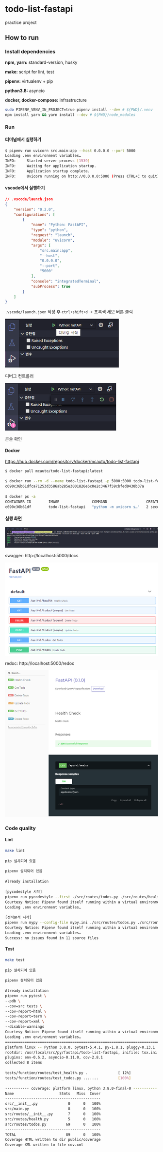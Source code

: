 # todo-list-fastapi

practice project

## How to run

### Install dependencies

**npm, yarn:** standard-version, husky

**make:** script for lint, test

**pipenv:** virtualenv + pip

**python3.8:** asyncio

**docker, docker-compose:** infrastructure

```bash
sudo PIPENV_VENV_IN_PROJECT=true pipenv install --dev # ${PWD}/.venv
npm install yarn && yarn install --dev # ${PWD}/node_modules
```

### Run

#### 터미널에서 실행하기

```bash
$ pipenv run uvicorn src.main:app --host 0.0.0.0 --port 5000
Loading .env environment variables…
INFO:     Started server process [1539]
INFO:     Waiting for application startup.
INFO:     Application startup complete.
INFO:     Uvicorn running on http://0.0.0.0:5000 (Press CTRL+C to quit)
```

#### vscode에서 실행하기

```json
// .vscode/launch.json
{
    "version": "0.2.0",
    "configurations": [
        {
            "name": "Python: FastAPI",
            "type": "python",
            "request": "launch",
            "module": "uvicorn",
            "args": [
                "src.main:app",
                "--host",
                "0.0.0.0",
                "--port",
                "5000"
            ],
            "console": "integratedTerminal",
            "subProcess": true
        }
    ]
}
```

`.vscode/launch.json` 작성 후 `ctrl+shift+d`  -> 초록색 세모 버튼 클릭

![launch](docs/launch.png)

디버그 컨트롤러

![running](docs/running.png)

콘솔 확인


#### Docker

https://hub.docker.com/repository/docker/mcauto/todo-list-fastapi

```bash
$ docker pull mcauto/todo-list-fastapi:latest

$ docker run --rm -d --name todo-list-fastapi -p 5000:5000 todo-list-fastapi
c690c36b61dfca71253d3586ab285e3001826e6c0e2c3467f59cbfed0430b37a

$ docker ps -a
CONTAINER ID        IMAGE               COMMAND                  CREATED             STATUS              PORTS                    NAMES
c690c36b61df        todo-list-fastapi   "python -m uvicorn s…"   2 seconds ago       Up 1 second         0.0.0.0:5000->5000/tcp   todo-list-fastapi
```

#### 실행 화면

![running2](docs/running2.png)

swagger: http://localhost:5000/docs

![swagger](docs/swagger.png)

redoc: http://localhost:5000/redoc

![redoc](docs/redoc.png)


### Code quality

#### Lint

```bash
make lint

pip 설치되어 있음 

pipenv 설치되어 있음 

Already installation 

[pycodestyle 시작] 
pipenv run pycodestyle --first ./src/routes/todos.py ./src/routes/health.py ./src/routes/__init__.py ./src/main.py ./src/__init__.py ./tests/conftest.py ./tests/__init__.py ./tests/function/routes/test_todos.py ./tests/function/routes/test_health.py ./tests/function/routes/__init__.py ./tests/function/__init__.py
Courtesy Notice: Pipenv found itself running within a virtual environment, so it will automatically use that environment, instead of creating its own for any project. You can set PIPENV_IGNORE_VIRTUALENVS=1 to force pipenv to ignore that environment and create its own instead. You can set PIPENV_VERBOSITY=-1 to suppress this warning.
Loading .env environment variables…

[정적분석 시작] 
pipenv run mypy --config-file mypy.ini ./src/routes/todos.py ./src/routes/health.py ./src/routes/__init__.py ./src/main.py ./src/__init__.py ./tests/conftest.py ./tests/__init__.py ./tests/function/routes/test_todos.py ./tests/function/routes/test_health.py ./tests/function/routes/__init__.py ./tests/function/__init__.py
Courtesy Notice: Pipenv found itself running within a virtual environment, so it will automatically use that environment, instead of creating its own for any project. You can set PIPENV_IGNORE_VIRTUALENVS=1 to force pipenv to ignore that environment and create its own instead. You can set PIPENV_VERBOSITY=-1 to suppress this warning.
Loading .env environment variables…
Success: no issues found in 11 source files
```

#### Test

```bash
make test

pip 설치되어 있음 

pipenv 설치되어 있음 

Already installation 
pipenv run pytest \
--pdb \
--cov=src tests \
--cov-report=html \
--cov-report=term \
--cov-report=xml \
--disable-warnings
Courtesy Notice: Pipenv found itself running within a virtual environment, so it will automatically use that environment, instead of creating its own for any project. You can set PIPENV_IGNORE_VIRTUALENVS=1 to force pipenv to ignore that environment and create its own instead. You can set PIPENV_VERBOSITY=-1 to suppress this warning.
Loading .env environment variables…
============================================================================ test session starts ============================================================================
platform linux -- Python 3.8.0, pytest-5.4.1, py-1.8.1, pluggy-0.13.1
rootdir: /usr/local/src/py/fastapi/todo-list-fastapi, inifile: tox.ini
plugins: env-0.6.2, asyncio-0.11.0, cov-2.8.1
collected 8 items

tests/function/routes/test_health.py .              [ 12%]
tests/function/routes/test_todos.py .......         [100%]

----------- coverage: platform linux, python 3.8.0-final-0 -----------
Name                     Stmts   Miss  Cover
--------------------------------------------
src/__init__.py              0      0   100%
src/main.py                  8      0   100%
src/routes/__init__.py       7      0   100%
src/routes/health.py         5      0   100%
src/routes/todos.py         69      0   100%
--------------------------------------------
TOTAL                       89      0   100%
Coverage HTML written to dir public/coverage
Coverage XML written to file cov.xml

```